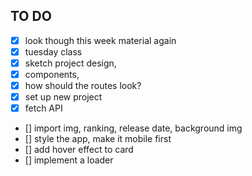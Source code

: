 ## TO DO ##
- [x] look though this week material again
- [x] tuesday class
- [x] sketch project design, 
- [x] components, 
- [x] how should the routes look?  
- [x] set up new project
- [x] fetch API 
- [] import img, ranking, release date, background img
- [] style the app, make it mobile first
- [] add hover effect to card
- [] implement a loader